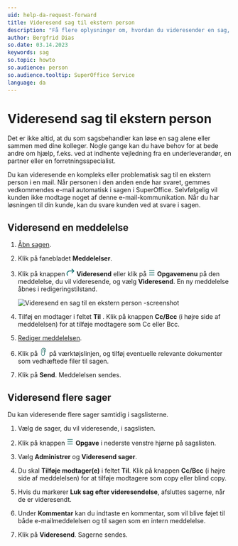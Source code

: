 ```yaml
---
uid: help-da-request-forward
title: Videresend sag til ekstern person
description: "Få flere oplysninger om, hvordan du videresender en sag, i denne vejledning."
author: Bergfrid Dias
so.date: 03.14.2023
keywords: sag
so.topic: howto
so.audience: person
so.audience.tooltip: SuperOffice Service
language: da
---
```


# Videresend sag til ekstern person

Det er ikke altid, at du som sagsbehandler kan løse en sag alene eller sammen med dine kolleger. Nogle gange kan du have behov for at bede andre om hjælp, f.eks. ved at indhente vejledning fra en underleverandør, en partner eller en forretningsspecialist.

Du kan videresende en kompleks eller problematisk sag til en ekstern person i en mail. Når personen i den anden ende har svaret, gemmes vedkommendes e-mail automatisk i sagen i SuperOffice. Selvfølgelig vil kunden ikke modtage noget af denne e-mail-kommunikation. Når du har løsningen til din kunde, kan du svare kunden ved at svare i sagen.

## Videresend en meddelelse

1. [Åbn sagen][1].

1. Klik på fanebladet **Meddelelser**.

1. Klik på knappen ![ikon][img4] **Videresend** eller klik på ![ikon][img1] **Opgavemenu** på den meddelelse, du vil videresende, og vælg **Videresend**. En ny meddelelse åbnes i redigeringstilstand.

    ![Videresend en sag til en ekstern person -screenshot][img3]

1. Tilføj en modtager i feltet **Til** . Klik på knappen **Cc/Bcc** (i højre side af meddelelsen) for at tilføje modtagere som Cc eller Bcc.

1. [Rediger meddelelsen][2].

1. Klik på ![ikon][img2] på værktøjslinjen, og tilføj eventuelle relevante dokumenter som vedhæftede filer til sagen.

1. Klik på **Send**. Meddelelsen sendes.

## Videresend flere sager

Du kan videresende flere sager samtidig i sagslisterne.

1. Vælg de sager, du vil videresende, i sagslisten.

1. Klik på knappen ![ikon][img1] **Opgave** i nederste venstre hjørne på sagslisten.

1. Vælg **Administrer** og **Videresend sager**.

1. Du skal **Tilføje modtager(e)** i feltet **Til**. Klik på knappen **Cc/Bcc** (i højre side af meddelelsen) for at tilføje modtagere som copy eller blind copy.

1. Hvis du markerer **Luk sag efter videresendelse**, afsluttes sagerne, når de er videresendt.

1. Under **Kommentar** kan du indtaste en kommentar, som vil blive føjet til både e-mailmeddelelsen og til sagen som en intern meddelelse.

1. Klik på **Videresend**. Sagerne sendes.

<!-- Referenced links -->
[1]: ../index.md#open
[2]: create.md#message

<!-- Referenced images -->
[img1]: ../../../../media/icons/btn-menu.png
[img2]: ../../../../../common/icons/attachments-theme.png
[img3]: media/forward-a-request.png
[img4]: ../../../../../common/icons/forward-icon.png
